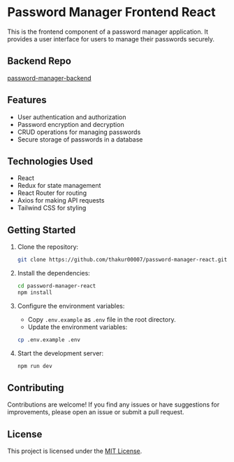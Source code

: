 # Password Manager Frontend React

This is the frontend component of a password manager application. It provides a user interface for users to manage their passwords securely.

## Backend Repo

[password-manager-backend](https://github.com/thakur00007/password-manager/)

## Features

- User authentication and authorization
- Password encryption and decryption
- CRUD operations for managing passwords
- Secure storage of passwords in a database

## Technologies Used

- React
- Redux for state management
- React Router for routing
- Axios for making API requests
- Tailwind CSS for styling

## Getting Started

1. Clone the repository:

    ```bash
    git clone https://github.com/thakur00007/password-manager-react.git
    ```
2. Install the dependencies:

    ```bash
    cd password-manager-react
    npm install
    ```
3. Configure the environment variables:
    
    - Copy `.env.example` as `.env` file in the root directory.
    - Update the environment variables:

    ```bash
    cp .env.example .env
    ```
4. Start the development server:
    
    ```bash
    npm run dev
    ```

## Contributing

Contributions are welcome! If you find any issues or have suggestions for improvements, please open an issue or submit a pull request.

## License

This project is licensed under the [MIT License](LICENSE).